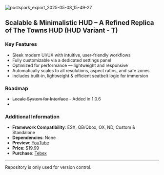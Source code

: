![postspark_export_2025-05-08_15-49-27](https://github.com/user-attachments/assets/84b9f27a-0b9a-4883-ae03-04d526326259)

## Scalable & Minimalistic HUD – A Refined Replica of The Towns HUD (HUD Variant - T)

### Key Features  
- Sleek modern UI/UX with intuitive, user-friendly workflows  
- Fully customizable via a dedicated settings panel  
- Optimized for performance — lightweight and responsive
- Automatically scales to all resolutions, aspect ratios, and safe zones
- Includes built-in, lightweight & efficient seatbelt logic for immersion

### Roadmap  
- ~~Locale System for Interface~~ - Added in 1.0.6
- 
### Additional Information
- **Framework Compatibility**: ESX, QB/Qbox, OX, ND, Custom & Standalone
- **Dependencies**: None  
- **Preview**: [YouTube](https://youtu.be/u8F0bAPxlwU)  
- **Price**: $19.99  
- **Purchase**: [Tebex](https://vipex.tebex.io/package/hudt)  

---

Repository is only used for version control.
